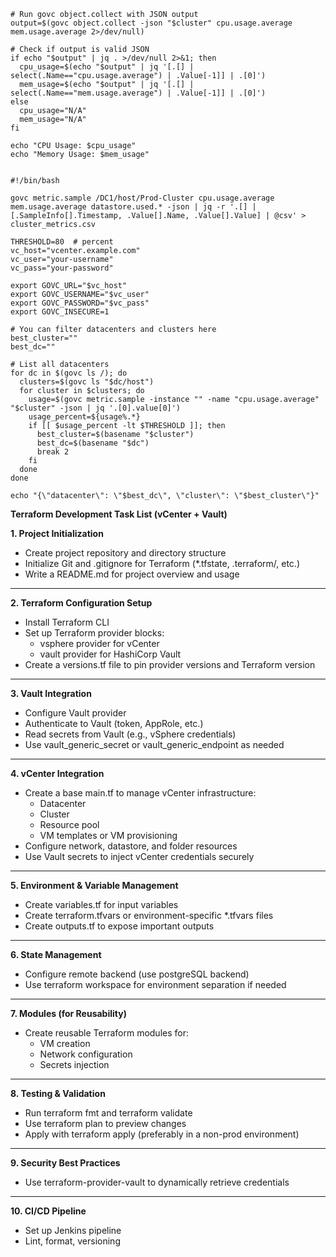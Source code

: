 ```
# Run govc object.collect with JSON output
output=$(govc object.collect -json "$cluster" cpu.usage.average mem.usage.average 2>/dev/null)

# Check if output is valid JSON
if echo "$output" | jq . >/dev/null 2>&1; then
  cpu_usage=$(echo "$output" | jq '[.[] | select(.Name=="cpu.usage.average") | .Value[-1]] | .[0]')
  mem_usage=$(echo "$output" | jq '[.[] | select(.Name=="mem.usage.average") | .Value[-1]] | .[0]')
else
  cpu_usage="N/A"
  mem_usage="N/A"
fi

echo "CPU Usage: $cpu_usage"
echo "Memory Usage: $mem_usage"


```
```
#!/bin/bash

govc metric.sample /DC1/host/Prod-Cluster cpu.usage.average mem.usage.average datastore.used.* -json | jq -r '.[] | [.SampleInfo[].Timestamp, .Value[].Name, .Value[].Value] | @csv' > cluster_metrics.csv

THRESHOLD=80  # percent
vc_host="vcenter.example.com"
vc_user="your-username"
vc_pass="your-password"

export GOVC_URL="$vc_host"
export GOVC_USERNAME="$vc_user"
export GOVC_PASSWORD="$vc_pass"
export GOVC_INSECURE=1

# You can filter datacenters and clusters here
best_cluster=""
best_dc=""

# List all datacenters
for dc in $(govc ls /); do
  clusters=$(govc ls "$dc/host")
  for cluster in $clusters; do
    usage=$(govc metric.sample -instance "" -name "cpu.usage.average" "$cluster" -json | jq '.[0].value[0]')
    usage_percent=${usage%.*}
    if [[ $usage_percent -lt $THRESHOLD ]]; then
      best_cluster=$(basename "$cluster")
      best_dc=$(basename "$dc")
      break 2
    fi
  done
done

echo "{\"datacenter\": \"$best_dc\", \"cluster\": \"$best_cluster\"}"

```

**Terraform Development Task List (vCenter + Vault)**

**1. Project Initialization**

* Create
  project repository and directory structure
* Initialize
  Git and .gitignore for Terraform (*.tfstate, .terraform/, etc.)
* Write
  a README.md for project overview and usage

---

**2. Terraform Configuration Setup**

* Install
  Terraform CLI
* Set
  up Terraform provider blocks:
  * vsphere
    provider for vCenter
  * vault
    provider for HashiCorp Vault
* Create
  a versions.tf file to pin provider versions and Terraform version

---

**3. Vault Integration**

* Configure
  Vault provider
* Authenticate
  to Vault (token, AppRole, etc.)
* Read
  secrets from Vault (e.g., vSphere credentials)
* Use vault_generic_secret
  or vault_generic_endpoint as needed

---

**4. vCenter Integration**

* Create
  a base main.tf to manage vCenter infrastructure:
  * Datacenter
  * Cluster
  * Resource
    pool
  * VM
    templates or VM provisioning
* Configure
  network, datastore, and folder resources
* Use
  Vault secrets to inject vCenter credentials securely

---

**5. Environment & Variable Management**

* Create
  variables.tf for input variables
* Create
  terraform.tfvars or environment-specific *.tfvars files
* Create
  outputs.tf to expose important outputs

---

**6. State Management**

* Configure
  remote backend (use postgreSQL backend)
* Use terraform
  workspace for environment separation if needed

---

**7. Modules (for Reusability)**

* Create
  reusable Terraform modules for:
  * VM
    creation
  * Network
    configuration
  * Secrets
    injection

---

**8. Testing & Validation**

* Run terraform
  fmt and terraform validate
* Use terraform
  plan to preview changes
* Apply
  with terraform apply (preferably in a non-prod environment)

---

**9. Security Best Practices**

* Use terraform-provider-vault
  to dynamically retrieve credentials

---

**10. CI/CD Pipeline**

* Set
  up Jenkins pipeline
* Lint,
  format, versioning
